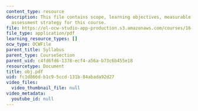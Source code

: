 ```yaml
---
content_type: resource
description: This file contains scope, learning objectives, measurable outcomes and
  assessment strategy for this course.
file: https://ol-ocw-studio-app-production.s3.amazonaws.com/courses/16-01-unified-engineering-i-ii-iii-iv-fall-2005-spring-2006/fc1d866db1c95ccd131b84abada92d27_obj.pdf
file_type: application/pdf
learning_resource_types: []
ocw_type: OCWFile
parent_title: Syllabus
parent_type: CourseSection
parent_uid: c4fd6fd6-1378-ecf4-a56a-b73c6b455e18
resourcetype: Document
title: obj.pdf
uid: fc1d866d-b1c9-5ccd-131b-84abada92d27
video_files:
  video_thumbnail_file: null
video_metadata:
  youtube_id: null
---
```

